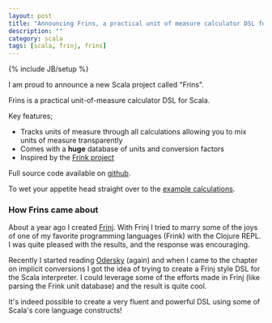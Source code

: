 ```yaml
---
layout: post
title: "Announcing Frins, a practical unit of measure calculator DSL for Scala"
description: ""
category: scala
tags: [scala, frinj, frins]
---
```

{% include JB/setup %}

I am proud to announce a new Scala project called "Frins".

Frins is a practical unit-of-measure calculator DSL for Scala.

Key features;
* Tracks units of measure through all calculations allowing you to mix units of measure transparently
* Comes with a **huge** database of units and conversion factors
* Inspired by the [Frink project](http://futureboy.us/frinkdocs/)

Full source code available on [github](https://github.com/martintrojer/frins).

To wet your appetite head straight over to the [example calculations](https://github.com/martintrojer/frins/blob/master/src/main/scala/frins/ExampleCalculations.scala).

### How Frins came about

About a year ago I created [Frinj](https://github.com/martintrojer/frinj). With Frinj I tried to marry some of the joys of one of my favorite programming languages (Frink) with the Clojure REPL. I was quite pleased with the results, and the response was encouraging.

Recently I started reading [Odersky](http://www.amazon.co.uk/Programming-In-Scala-2nd-Edition/dp/0981531644) (again) and when I came to the chapter on implicit conversions I got the idea of trying to create a Frinj style DSL for the Scala interpreter. I could leverage some of the efforts made in Frinj (like parsing the Frink unit database) and the result is quite cool.

It's indeed possible to create a very fluent and powerful DSL using some of Scala's core language constructs!

<script src="https://gist.github.com/martintrojer/5861174.js"> </script>
